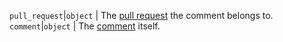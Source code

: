 `pull_request`|`object` | The [pull request](/rest/pulls) the comment belongs to.
`comment`|`object` | The [comment](/rest/pulls#comments) itself.
